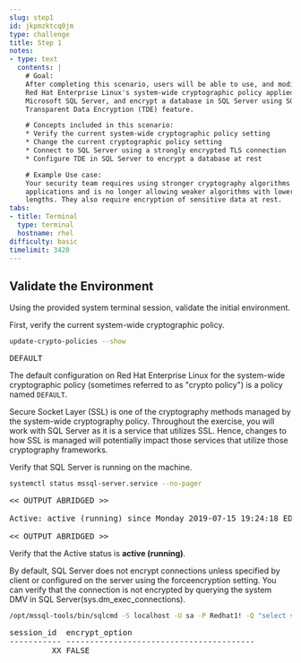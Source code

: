 ```yaml
---
slug: step1
id: jkpmzktcq0jm
type: challenge
title: Step 1
notes:
- type: text
  contents: |
    # Goal:
    After completing this scenario, users will be able to use, and modify
    Red Hat Enterprise Linux's system-wide cryptographic policy applied to
    Microsoft SQL Server, and encrypt a database in SQL Server using SQL Server's
    Transparent Data Encryption (TDE) feature.

    # Concepts included in this scenario:
    * Verify the current system-wide cryptographic policy setting
    * Change the current cryptographic policy setting
    * Connect to SQL Server using a strongly encrypted TLS connection
    * Configure TDE in SQL Server to encrypt a database at rest

    # Example Use case:
    Your security team requires using stronger cryptography algorithms with
    applications and is no longer allowing weaker algorithms with lower bit
    lengths. They also require encryption of sensitive data at rest.
tabs:
- title: Terminal
  type: terminal
  hostname: rhel
difficulty: basic
timelimit: 3420
---
```

## Validate the Environment

Using the provided system terminal session, validate the initial environment.

First, verify the current system-wide cryptographic policy.

```bash
update-crypto-policies --show
```

<pre class="file">
DEFAULT
</pre>

The default configuration on Red Hat Enterprise Linux for the system-wide
cryptographic policy (sometimes referred to as "crypto policy") is a
policy named `DEFAULT`.

Secure Socket Layer (SSL) is one of the cryptography methods managed by
the system-wide cryptography policy.  Throughout the exercise, you will
work with SQL Server as it is a service that utilizes SSL.  Hence, changes
to how SSL is managed will potentially impact those services that utilize
those cryptography frameworks.

Verify that SQL Server is running on the machine.

```bash
systemctl status mssql-server.service --no-pager
```

<pre class="file">
<< OUTPUT ABRIDGED >>

Active: active (running) since Monday 2019-07-15 19:24:18 EDT; 3h 59min left

<< OUTPUT ABRIDGED >>
</pre>

Verify that the Active status is __active (running)__.

By default, SQL Server does not encrypt connections unless specified by client or configured on the server
using the forceencryption setting. You can verify that the connection is not encrypted by querying the
system DMV in SQL Server(sys.dm_exec_connections).

```bash
/opt/mssql-tools/bin/sqlcmd -S localhost -U sa -P Redhat1! -Q "select session_id, encrypt_option from sys.dm_exec_connections where session_id = @@spid"
```

<pre class="file">
session_id  encrypt_option
----------- ----------------------------------------
         XX FALSE
</pre>
